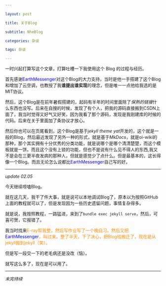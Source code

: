 ```yaml
---

layout: post

title: 关于Blog

subtitle: NheBlog

categories: 杂谈

tags: 杂谈

---
```


一时兴起打算写这个文章，打算吐槽一下我使用这个 $\text{Blog}$ 的过程与经历。

首先感谢<span style="color:#00f"  >EarthMessenger</span>对这个Blog的大力支持，当时是他一手搭建了这个Blog和增加了云空调，也教授了我**谁提出谁实现**的理念，但是唯一一点他给我选的是MIT协议。

然后，这个Blog是在前年暑假搭建的，起码有半年的时间里面除了*保熟的链接*什么东西也没写。后来在自搜的时候，发现了有个人，把我的源码直接搬到CSDN上面了，我当时觉得又好气又好笑，因为我看了那个源码，发现是我刚建库的时候的代码。后来在关于里面加了条协议才放心。

然后你也可以在页尾看到，这个Blog是基于*jekyll theme yat*开发的，这个就是一般的Blog，然后最近发现了另外一种的形式，就是基于*MkDocs*，就是oi-wiki的那种，那个其实拥有十分优秀的分类功能，就是说哪个是哪个清清楚楚，而这个模板就是一饼。而且这个没有上锁的功能，但也不是说有什么见不得人的东西,我又不是会在三更半夜发病的那种人，但就是感觉少了点什么。但是最基本的，这长得像一个Blog。而且无论怎么说都比<span style="color:#00f"  >EarthMessenger</span>自己写的好。

---

*update 02.05*

今天继续唠嗑Blog。

就在这几天，我干了件大事，就是说可以本地调试Blog了，原本以为按照GitHub上面的教程就可以了，但是发现因为一些历史遗留问题，事情复杂得多。

就是说，我按照教程，一路猛进，来到了`bundle exec jekyll serve`，然后，可喜可贺，它报错了。

我当时找来<span style="color:#ff8c00">E-ray<span>帮我整，然后写作业写了一个晚自习。然后又把<span style="color:#00f">EarthMessenger</span>，叫过来。整了半天，下了决心，把Blog给搬迁了，现在是从jekyll搬到jekyll（笑）。

但是写一段交一下的老毛病还是没改（恼）。

就写这么多了，现在是可以用了。

---
*未完待续*
